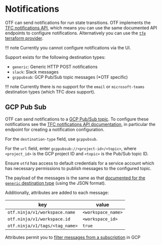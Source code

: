 # Notifications

OTF can send notifications for run state transitions. OTF implements the [TFC notifications API](https://developer.hashicorp.com/terraform/cloud-docs/api-docs/notification-configurations), which means you can use the same documented API endpoints to configure notifications. Alternatively you can use the [`tfe` terraform provider](https://registry.terraform.io/providers/hashicorp/tfe/latest/docs/resources/notification_configuration).

!!! note
	Currently you cannot configure notifications via the UI.

Support exists for the following destination types:

* `generic`: Generic HTTP POST notifications
* `slack`: Slack messages
* `gcppubsub`: GCP Pub/Sub topic messages (*OTF specific)

!!! note
	Currently there is no support for the `email` or `microsoft-teams`
	destination types (which TFC *does* support).

## GCP Pub Sub

OTF can send notifications to a [GCP Pub/Sub
topic](https://cloud.google.com/pubsub/docs/overview). To configure these
notifications see the [TFC notifications API
documentation](https://developer.hashicorp.com/terraform/cloud-docs/api-docs/notification-configurations#create-a-notification-configuration), in particular the endpoint for creating a notification configuration.

For the `destination-type` field, use `gcppubsub`.

For the `url` field, enter `gcppubsub://<project-id>/<topic>`, where `<project_id>` is the GCP project ID and `<topic>` is the Pub/Sub topic ID.

Ensure `otfd` has access to default credentials for a service account which has
necessary permissions to publish messages to the configured topic.

The payload of the messages is the same as that [documented for the `generic`
destination
type](https://developer.hashicorp.com/terraform/cloud-docs/api-docs/notification-configurations#run-notification-payload) (using the JSON format).

Additionally, attributes are added to each message:

|key|value|
|-|-|
|`otf.ninja/v1/workspace.name`|`<workspace_name>`|
|`otf.ninja/v1/workspace.id`|`<workspace_id>`|
|`otf.ninja/v1/tags/<tag_name>`|`true`|

Attributes permit you to [filter messages from a subscription](https://cloud.google.com/pubsub/docs/subscription-message-filter#filtering_syntax) in GCP
